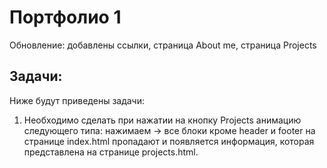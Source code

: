 # Портфолио 1

Обновление: добавлены ссылки, страница About me, страница Projects

## Задачи:
Ниже будут приведены задачи:

1. Необходимо сделать при нажатии на кнопку Projects анимацию следующего типа: нажимаем -> все блоки кроме header и footer на странице index.html пропадают и появляется информация, которая представлена на странице projects.html.
